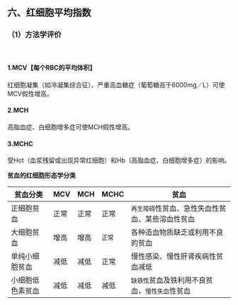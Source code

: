 ## 六、红细胞平均指数
### （1）方法学评价
<br/>

####  1.MCV【每个RBC的平均体积】 
红细胞凝集（如冷凝集综合征）、严重高血糖症（葡萄糖高于6000mg／L）可使MCV假性增高。
####  2.MCH 
高脂血症、白细胞增多症可使MCH假性增高。
####  3.MCHC 
受Hct（血浆残留或出现异常红细胞）和Hb（高脂血症、白细胞增多症）的影响。

 **贫血的红细胞形态学分类**

   | 贫血分类| 	MCV| 	MCH| 	MCHC| 	贫血
   |---|---|---|---|---|
   | 正细胞贫血	| 正常	| 正常	| 正常	| `再生障碍`性贫血、急性失血性贫血、某些溶血性贫血
   | 大细胞贫血	| 增高	| 增高	| `正常`	| 各种造血物质缺乏或利用不良的贫血
   | 单纯小细胞贫血	| 减低	| 减低	| 正常	| 慢性感染、慢性肝肾疾病性贫血减低
   | 小细胞低色素贫血	| 减低	| 减低	| 减低	| `缺铁性`贫血及铁利用不良贫血，`慢性失血`性贫血
